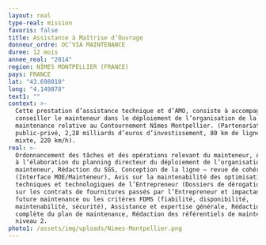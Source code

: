 ```yaml
---
layout: real
type-real: mission
favoris: false
title: Assistance à Maîtrise d’Ouvrage
donneur_ordre: OC’VIA MAINTENANCE
duree: 12 mois
annee_real: "2014"
region: NÎMES MONTPELLIER (FRANCE)
pays: FRANCE
lat: "43.698010"
long: "4.149878"
text1: ""
context: >-
  Cette prestation d’assistance technique et d’AMO, consiste à accompagner et
  conseiller le mainteneur dans le déploiement de l’organisation de la
  maintenance relative au Contournement Nîmes Montpellier. (Partenariat
  public-privé, 2,28 milliards d’euros d’investissement, 80 km de ligne nouvelle
  mixte, 220 km/h).
real: >-
  Ordonnancement des tâches et des opérations relevant du mainteneur, Assistance
  à l’élaboration du planning directeur du déploiement de l’organisation du
  mainteneur, Rédaction du SGS, Conception de la ligne – revue de cohérence
  (Interface MOE/Mainteneur), Avis sur la maintenabilité des optimisations
  techniques et technologiques de l’Entrepreneur (Dossiers de dérogation), Avis
  sur les contrats de fournitures passés par l’Entrepreneur et impactant la
  future maintenance ou les critères FDMS (fiabilité, disponibilité,
  maintenabilité, sécurité), Assistance et expertise générale, Rédaction
  complète du plan de maintenance, Rédaction des référentiels de maintenance
  niveau 2.
photo1: /assets/img/uploads/Nimes-Montpellier.png
---
```

